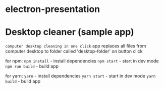 # electron-presentation

# Desktop cleaner (sample app)
`computer desktop cleaning in one click`
app replaces all files from computer desktop to folder called 'desktop-folder' on button click

for npm:
`npm install` - install dependencies
`npm start` - start in dev mode
`npm run build` - build app

for yarn:
`yarn` - install dependencies
`yarn start` - start in dev mode
`yarn build` - build app
